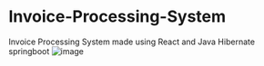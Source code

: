 # Invoice-Processing-System
Invoice Processing System made using React and Java Hibernate springboot
![image](https://github.com/user-attachments/assets/0f1e7be9-0cee-480a-9e2e-e807c3030ef4)
